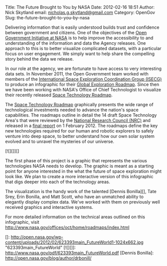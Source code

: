 Title: The Future Brought to You by NASA
Date: 2012-02-16 18:51
Author: Nick Skytland
email: nicholas.g.skytland@gmail.com
Category: OpenGov
Slug: the-future-brought-to-you-by-nasa

Delivering information that is easily understood builds trust and
confidence between government and citizens. One of the objectives of the
[Open Government Initiative at NASA][] is to help improve the
accessibility to and understanding of the information and data the
Agency releases. One approach to this is to better visualize complicated
datasets, with a particular focus on user engagement. We simply want to
help share the compelling story behind the data we release.

In our role at the agency, we are fortunate to have access to very
interesting data sets. In November 2011, the Open Government team worked
with members of the [International Space Exploration Coordination Group
(ISECG)][] to produce an infographic for their [Global Exploration
Roadmap][]. Since then we have been working with NASA's Office of Chief
Technologist to visualize their recently released [Space Technology
Roadmap][].

The [Space Technology Roadmap][] graphically presents the wide range of
technological investments needed to advance the nation's space
capabilities. The roadmaps outline in detail the 14 draft Space
Technology Area's that were reviewed by the [National Research Council
(NRC)][] and released in a [final report][National Research Council
(NRC)] on 1 February 2012. The roadmaps define the key new technologies
required for our human and robotic explorers to safely venture into deep
space, to better understand how our own solar system evolved and to
unravel the mysteries of our universe.

[![][]][]

The first phase of this project is a graphic that represents the various
technologies NASA needs to develop. The graphic is meant as a starting
point for anyone interested in the what the future of space exploration
might look like. We plan to create a more interactive version of this
infographic that digs deeper into each of the technology areas.

The visualization is the handy work of the talented [Dennis Bonilla][],
Tate Srey, Erin Bonilla, and Matt Scott, who have an unmatched ability
to elegantly display complex data. We've worked with them on previously
well received graphics and interactive systems.

For more detailed information on the technical areas outlined on this
infographic, visit
<http://www.nasa.gov/offices/oct/home/roadmaps/index.html>

  [Open Government Initiative at NASA]: http://www.nasa.gov/open/plan/index.html#framework
  [International Space Exploration Coordination Group (ISECG)]: http://www.globalspaceexploration.org/
  [Global Exploration Roadmap]: http://open.nasa.gov/blog/2011/11/03/the-global-exploration-roadmap-interactive-edition/
  [Space Technology Roadmap]: http://www.nasa.gov/offices/oct/home/roadmaps/index.html
  [National Research Council (NRC)]: http://www.nap.edu/catalog.php?record_id=13354
  []: http://open.nasa.gov/wp-content/uploads/2012/02/623393main_FutureWorld1-1024x662.jpg
    "623393main_FutureWorld"
  [![][]]: http://www.nasa.gov/pdf/623393main_FutureWorld.pdf
  [Dennis Bonilla]: http://open.nasa.gov/blog/author/drbonill/
